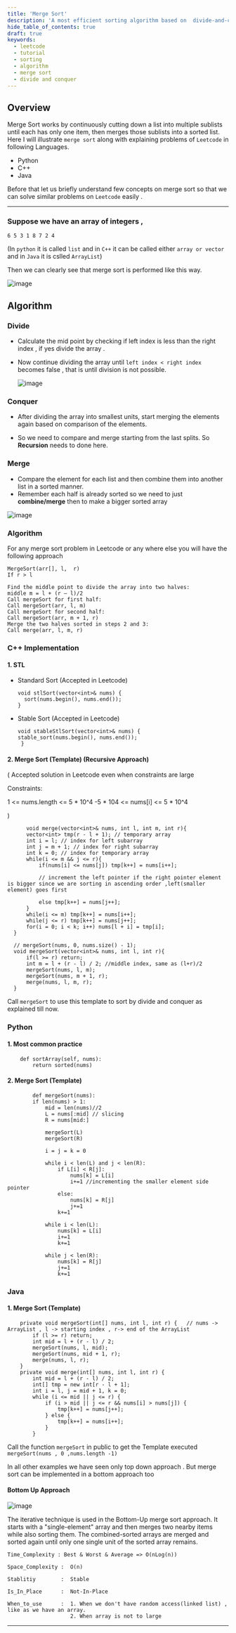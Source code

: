 ```yaml
---
title: 'Merge Sort'
description: 'A most efficient sorting algorithm based on  divide-and-conquer strategy'
hide_table_of_contents: true
draft: true
keywords:
  - leetcode
  - tutorial
  - sorting
  - algorithm
  - merge sort
  - divide and conquer
---
```


<TutorialAuthors names="@TBC"/>

## Overview

Merge Sort works by continuously cutting down a list into multiple sublists until each has only one item, then merges those sublists into a sorted list. Here I will illustrate `merge sort` along with explaining problems of `Leetcode` in following Languages.

  - Python 
  - C++
  - Java
  
  Before that let us briefly understand few concepts on merge sort so that we can solve similar problems on `Leetcode` easily .
  
---
### Suppose we have an array of integers , 
`6 5 3 1 8 7 2 4`

(In `python` it is  called `list` and in `C++` it can be called either `array or vector` and in `Java` it is cslled `ArrayList`)

Then we can clearly see that merge sort is performed like this way. 

![image](https://miro.medium.com/max/600/1*opwN0BhtH4zvPF697fPlow.gif)

## Algorithm 

### Divide 

  - Calculate the mid point by checking if left index is less than the right index , if yes divide the array . 
  - Now continue dividing the array until `left index < right index` becomes false , that is until division is not possible.
    
    ![image](https://miro.medium.com/max/1400/1*_QpN-m-FTRabFLRvtcc04A.gif)
  
### Conquer

  - After dividing the array into smallest units, start merging the elements again based on comparison of the elements.
  
  -  So we need to compare and merge starting from the last splits. So **Recursion** needs to done here.

### Merge 

  - Compare the element for each list and then combine them into another list in a sorted manner.
  - Remember each half is already sorted so we need to just **combine/merge** then to make a bigger sorted array
  
  
  ![image](https://miro.medium.com/max/1400/1*_QpN-m-FTRabFLRvtcc04A.gif)
  
  
  ### Algorithm 
  
  For any merge sort problem in Leetcode or any where else you will have the following approach
  
  ```
  MergeSort(arr[], l,  r)
If r > l

Find the middle point to divide the array into two halves: 
middle m = l + (r – l)/2
Call mergeSort for first half:   
Call mergeSort(arr, l, m)
Call mergeSort for second half:
Call mergeSort(arr, m + 1, r)
Merge the two halves sorted in steps 2 and 3:
Call merge(arr, l, m, r)

```
    
### C++ Implementation 

#### 1. **STL**

  - Standard Sort  (Accepted in Leetcode)
  
    ```
    void stlSort(vector<int>& nums) {
	  sort(nums.begin(), nums.end());
    }
    ```

  - Stable Sort  (Accepted in Leetcode)
  
    ```
    void stableStlSort(vector<int>& nums) {
    stable_sort(nums.begin(), nums.end());
     }
    ```

#### 2.  Merge Sort (Template) (Recursive Approach)  

( Accepted solution in Leetcode even when constraints are large

Constraints:

1 <= nums.length <= 5 * 10^4
-5 * 104 <= nums[i] <= 5 * 10^4 

)
  
  ```
    	void merge(vector<int>& nums, int l, int m, int r){
        vector<int> tmp(r - l + 1); // temporary array
        int i = l; // index for left subarray
        int j = m + 1; // index for right subarray
        int k = 0; // index for temporary array
        while(i <= m && j <= r){
            if(nums[i] <= nums[j]) tmp[k++] = nums[i++];   
            
            // increment the left pointer if the right pointer element is bigger since we are sorting in ascending order ,left(smaller element) goes first
            
            else tmp[k++] = nums[j++];
        }
        while(i <= m) tmp[k++] = nums[i++];
        while(j <= r) tmp[k++] = nums[j++]; 
        for(i = 0; i < k; i++) nums[l + i] = tmp[i];
    }
	
	// mergeSort(nums, 0, nums.size() - 1);
    void mergeSort(vector<int>& nums, int l, int r){
        if(l >= r) return;
        int m = l + (r - l) / 2; //middle index, same as (l+r)/2
        mergeSort(nums, l, m);
        mergeSort(nums, m + 1, r);
        merge(nums, l, m, r);
    }
  ```

Call `mergeSort` to use this template to sort by divide and conquer as explained till now. 


### Python 

#### 1. Most common practice 

```
    def sortArray(self, nums):
        return sorted(nums)
```


#### 2. Merge Sort (Template)


```
        def mergeSort(nums): 
        if len(nums) > 1: 
            mid = len(nums)//2
            L = nums[:mid] // slicing 
            R = nums[mid:]  

            mergeSort(L)
            mergeSort(R)

            i = j = k = 0

            while i < len(L) and j < len(R): 
                if L[i] < R[j]: 
                    nums[k] = L[i] 
                    i+=1 //incrementing the smaller element side pointer
                else: 
                    nums[k] = R[j] 
                    j+=1
                k+=1
 
            while i < len(L): 
                nums[k] = L[i] 
                i+=1
                k+=1

            while j < len(R): 
                nums[k] = R[j] 
                j+=1
                k+=1

```


### Java

#### 1. Merge Sort (Template)

```
    private void mergeSort(int[] nums, int l, int r) {   // nums -> ArrayList , l -> starting index , r-> end of the ArrayList
        if (l >= r) return;
        int mid = l + (r - l) / 2;
        mergeSort(nums, l, mid);
        mergeSort(nums, mid + 1, r);
        merge(nums, l, r);
    }
    private void merge(int[] nums, int l, int r) {
        int mid = l + (r - l) / 2;
        int[] tmp = new int[r - l + 1];
        int i = l, j = mid + 1, k = 0;
        while (i <= mid || j <= r) {
            if (i > mid || j <= r && nums[i] > nums[j]) {
                tmp[k++] = nums[j++];
            } else {
                tmp[k++] = nums[i++];
            }
        }
```

Call the function `mergeSort` in public to get the Template executed `mergeSort(nums , 0 ,nums.length -1)` 

In all other examples we have seen only top down approach . But merge sort can be implemented in a bottom approach too 



#### Bottom Up Approach 

 ![image](https://www.simplilearn.com/ice9/free_resources_article_thumb/mergesort/merge_sort-bottom-up-img1.png)

The iterative technique is used in the Bottom-Up merge sort approach. It starts with a "single-element" array and then merges two nearby items while also sorting them. The combined-sorted arrays are merged and sorted again until only one single unit of the sorted array remains.


```
Time_Complexity : Best & Worst & Average => O(nLog(n))

Space_Complexity :  O(n) 

Stablitiy        :  Stable

Is_In_Place      :  Not-In-Place

When_to_use      :  1. When we don't have random access(linked list) , like as we have an array.
                    2. When array is not to large

```
  
---

  
